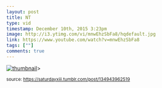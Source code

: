 ```yaml
---
layout: post
title: NT
type: vid
timestamp: December 10th, 2015 3:23pm
image: http://i3.ytimg.com/vi/mnwEhzSbFa8/hqdefault.jpg
link: https://www.youtube.com/watch?v=mnwEhzSbFa8
tags: [""]
comments: true
---
```

[![thumbnail](http://i3.ytimg.com/vi/mnwEhzSbFa8/hqdefault.jpg)](https://www.youtube.com/watch?v=mnwEhzSbFa8)>
  
<small>source: https://saturdayxiii.tumblr.com/post/134943962519</small>